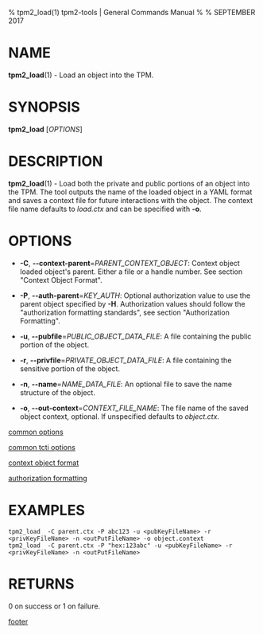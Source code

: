 % tpm2_load(1) tpm2-tools | General Commands Manual
%
% SEPTEMBER 2017

# NAME

**tpm2_load**(1) - Load an object into the TPM.

# SYNOPSIS

**tpm2_load** [*OPTIONS*]

# DESCRIPTION

**tpm2_load**(1) - Load both the private and public portions of an object
into the TPM.
The tool outputs the name of the loaded object in a YAML format and saves a
context file for future interactions with the object. The context file name
defaults to *load.ctx* and can be specified with **-o**.


# OPTIONS

  * **-C**, **--context-parent**=_PARENT\_CONTEXT\_OBJECT_:
    Context object loaded object's parent. Either a file or a handle number.
    See section "Context Object Format".

  * **-P**, **--auth-parent**=_KEY\_AUTH_:
    Optional authorization value to use the parent object specified by **-H**.
    Authorization values should follow the "authorization formatting standards",
    see section "Authorization Formatting".

  * **-u**, **--pubfile**=_PUBLIC\_OBJECT\_DATA\_FILE_:
    A file containing the public portion of the object.

  * **-r**, **--privfile**=_PRIVATE\_OBJECT\_DATA\_FILE_:
    A file containing the sensitive portion of the object.

  * **-n**, **--name**=_NAME\_DATA\_FILE_:
    An optional file to save the name structure of the object.

  * **-o**, **--out-context**=_CONTEXT\_FILE\_NAME_:
    The file name of the saved object context, optional. If unspecified defaults
    to *object.ctx*.

[common options](common/options.md)

[common tcti options](common/tcti.md)

[context object format](common/ctxobj.md)

[authorization formatting](common/password.md)


# EXAMPLES

```
tpm2_load  -C parent.ctx -P abc123 -u <pubKeyFileName> -r <privKeyFileName> -n <outPutFileName> -o object.context
tpm2_load  -C parent.ctx -P "hex:123abc" -u <pubKeyFileName> -r <privKeyFileName> -n <outPutFileName>

```

# RETURNS

0 on success or 1 on failure.

[footer](common/footer.md)
